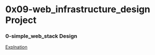 # 0x09-web_infrastructure_design Project

### 0-simple_web_stack Design
[Explnation](./0-simple_web_stack.md)
